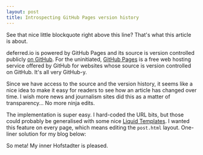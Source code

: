 ```yaml
---
layout: post
title: Introspecting GitHub Pages version history
---
```


See that nice little blockquote right above this line? That's what this article is about.

deferred.io is powered by GitHub Pages and its source is version controlled publicly [on GitHub](https://github.com/mturquette/mturquette.github.com). For the uninitiated, [GitHub Pages](https://pages.github.com/) is a free web hosting service offered by GitHub for websites whose source is version controlled on GitHub. It's all very GitHub-y.

Since we have access to the source and the version history, it seems like a nice idea to make it easy for readers to see how an article has changed over time. I wish more news and journalism sites did this as a matter of transparency... No more ninja edits.

The implementation is super easy. I hard-coded the URL bits, but those could probably be generalised with some nice [Liquid Templates](http://jekyllrb.com/docs/templates/). I wanted this feature on every page, which means editing the `post.html` layout. One-liner solution for my blog below:

<script src="https://gist.github.com/mturquette/a53ff247e0fc4e75c15c.js"></script>

So meta! My inner Hofstadter is pleased.
